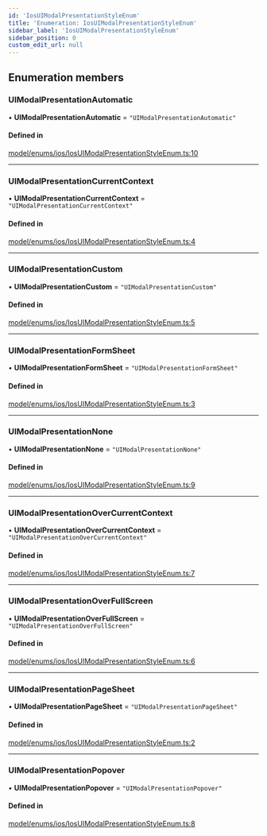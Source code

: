 ```yaml
---
id: 'IosUIModalPresentationStyleEnum'
title: 'Enumeration: IosUIModalPresentationStyleEnum'
sidebar_label: 'IosUIModalPresentationStyleEnum'
sidebar_position: 0
custom_edit_url: null
---
```


## Enumeration members

### UIModalPresentationAutomatic

• **UIModalPresentationAutomatic** = `"UIModalPresentationAutomatic"`

#### Defined in

[model/enums/ios/IosUIModalPresentationStyleEnum.ts:10](https://github.com/tokenstreet-tech/react-native-idnow-videoident/blob/f03b8d7/src/model/enums/ios/IosUIModalPresentationStyleEnum.ts#L10)

---

### UIModalPresentationCurrentContext

• **UIModalPresentationCurrentContext** = `"UIModalPresentationCurrentContext"`

#### Defined in

[model/enums/ios/IosUIModalPresentationStyleEnum.ts:4](https://github.com/tokenstreet-tech/react-native-idnow-videoident/blob/f03b8d7/src/model/enums/ios/IosUIModalPresentationStyleEnum.ts#L4)

---

### UIModalPresentationCustom

• **UIModalPresentationCustom** = `"UIModalPresentationCustom"`

#### Defined in

[model/enums/ios/IosUIModalPresentationStyleEnum.ts:5](https://github.com/tokenstreet-tech/react-native-idnow-videoident/blob/f03b8d7/src/model/enums/ios/IosUIModalPresentationStyleEnum.ts#L5)

---

### UIModalPresentationFormSheet

• **UIModalPresentationFormSheet** = `"UIModalPresentationFormSheet"`

#### Defined in

[model/enums/ios/IosUIModalPresentationStyleEnum.ts:3](https://github.com/tokenstreet-tech/react-native-idnow-videoident/blob/f03b8d7/src/model/enums/ios/IosUIModalPresentationStyleEnum.ts#L3)

---

### UIModalPresentationNone

• **UIModalPresentationNone** = `"UIModalPresentationNone"`

#### Defined in

[model/enums/ios/IosUIModalPresentationStyleEnum.ts:9](https://github.com/tokenstreet-tech/react-native-idnow-videoident/blob/f03b8d7/src/model/enums/ios/IosUIModalPresentationStyleEnum.ts#L9)

---

### UIModalPresentationOverCurrentContext

• **UIModalPresentationOverCurrentContext** = `"UIModalPresentationOverCurrentContext"`

#### Defined in

[model/enums/ios/IosUIModalPresentationStyleEnum.ts:7](https://github.com/tokenstreet-tech/react-native-idnow-videoident/blob/f03b8d7/src/model/enums/ios/IosUIModalPresentationStyleEnum.ts#L7)

---

### UIModalPresentationOverFullScreen

• **UIModalPresentationOverFullScreen** = `"UIModalPresentationOverFullScreen"`

#### Defined in

[model/enums/ios/IosUIModalPresentationStyleEnum.ts:6](https://github.com/tokenstreet-tech/react-native-idnow-videoident/blob/f03b8d7/src/model/enums/ios/IosUIModalPresentationStyleEnum.ts#L6)

---

### UIModalPresentationPageSheet

• **UIModalPresentationPageSheet** = `"UIModalPresentationPageSheet"`

#### Defined in

[model/enums/ios/IosUIModalPresentationStyleEnum.ts:2](https://github.com/tokenstreet-tech/react-native-idnow-videoident/blob/f03b8d7/src/model/enums/ios/IosUIModalPresentationStyleEnum.ts#L2)

---

### UIModalPresentationPopover

• **UIModalPresentationPopover** = `"UIModalPresentationPopover"`

#### Defined in

[model/enums/ios/IosUIModalPresentationStyleEnum.ts:8](https://github.com/tokenstreet-tech/react-native-idnow-videoident/blob/f03b8d7/src/model/enums/ios/IosUIModalPresentationStyleEnum.ts#L8)
